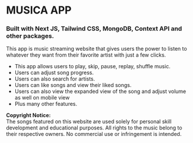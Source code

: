 # MUSICA APP

### Built with Next JS, Tailwind CSS, MongoDB, Context API and other packages.

This app is music streaming website that gives users the power to listen to whatever they want from their favorite artist with just a few clicks.
- This app allows users to play, skip, pause, replay, shuffle music. 
- Users can adjust song progress. 
- Users can also search for artists. 
- Users can like songs and view their liked songs.
- Users can also view the expanded view of the song and adjust volume as well on mobile view
- Plus many other features.

**Copyright Notice:**  
The songs featured on this website are used solely for personal skill development and educational purposes. All rights to the music belong to their respective owners. No commercial use or infringement is intended.
